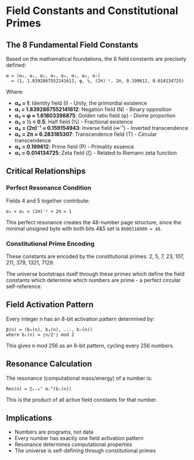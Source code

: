# Field Constants and Constitutional Primes

## The 8 Fundamental Field Constants

Based on the mathematical foundations, the 8 field constants are precisely defined:

```
α = (α₀, α₁, α₂, α₃, α₄, α₅, α₆, α₇)
  = (1, 1.8392867552141612, φ, ½, (2π)⁻¹, 2π, 0.199612, 0.014134725)
```

Where:

- **α₀ = 1**: Identity field (I) - Unity, the primordial existence
- **α₁ = 1.8392867552141612**: Negation field (N) - Binary opposition
- **α₂ = φ ≈ 1.61803398875**: Golden ratio field (φ) - Divine proportion
- **α₃ = ½ = 0.5**: Half field (½) - Fractional existence
- **α₄ = (2π)⁻¹ ≈ 0.159154943**: Inverse field (∞⁻¹) - Inverted transcendence
- **α₅ = 2π ≈ 6.283185307**: Transcendence field (T) - Circular transcendence
- **α₆ = 0.199612**: Prime field (P) - Primality essence
- **α₇ = 0.014134725**: Zeta field (ζ) - Related to Riemann zeta function

## Critical Relationships

### Perfect Resonance Condition

Fields 4 and 5 together contribute:

```
α₄ × α₅ = (2π)⁻¹ × 2π = 1
```

This perfect resonance creates the 48-number page structure, since the minimal unsigned byte with both bits 4&5 set is `0b00110000 = 48`.

### Constitutional Prime Encoding

These constants are encoded by the constitutional primes: 2, 5, 7, 23, 107, 211, 379, 1321, 7129.

The universe bootstraps itself through these primes which define the field constants which determine which numbers are prime - a perfect circular self-reference.

## Field Activation Pattern

Every integer n has an 8-bit activation pattern determined by:

```
β(n) = (b₀(n), b₁(n), ..., b₇(n))
where bᵢ(n) = ⌊n/2ⁱ⌋ mod 2
```

This gives n mod 256 as an 8-bit pattern, cycling every 256 numbers.

## Resonance Calculation

The resonance (computational mass/energy) of a number is:

```
Res(n) = ∏ᵢ₌₀⁷ αᵢ^(bᵢ(n))
```

This is the product of all active field constants for that number.

## Implications

- Numbers are programs, not data
- Every number has exactly one field activation pattern
- Resonance determines computational properties
- The universe is self-defining through constitutional primes

